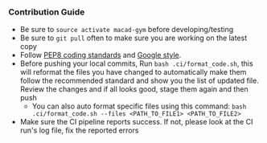### Contribution Guide

- Be sure to `source activate macad-gym` before developing/testing
- Be sure to `git pull` often to make sure you are working on the latest copy
- Follow [PEP8 coding standards](https://www.python.org/dev/peps/pep-0008/) and 
[Google style](http://google.github.io/styleguide/pyguide.html). 
- Before pushing your local commits, Run `bash .ci/format_code.sh`, this will reformat the files you have changed to 
automatically make them follow the recommended standard and show you the list of updated file.
Review the changes and if all looks good, stage them again and then push
  - You can also auto format specific files using this command: `bash .ci/format_code.sh --files <PATH_TO_FILE1> <PATH_TO_FILE2>`
- Make sure the CI pipeline reports success. If not, please look at the CI run's log file, fix the reported errors
